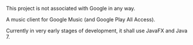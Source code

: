 This project is not associated with Google in any way.

A music client for Google Music (and Google Play All Access).

Currently in very early stages of development, it shall use JavaFX and Java 7.


